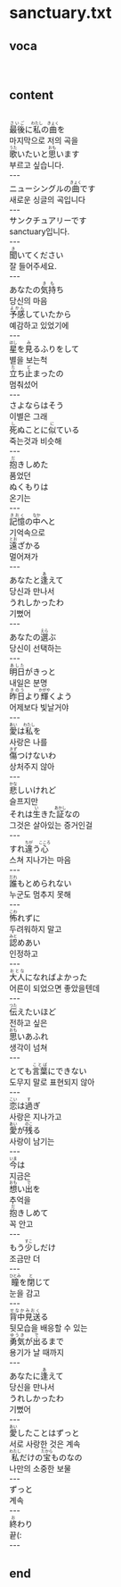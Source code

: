 <h1>sanctuary.txt</h1>
<h2>voca</h2><br>
<h2>content</h2><br>
<Ruby>最後<rt>さいご</rt></Ruby>に<Ruby>私<rt>わたし</rt></Ruby>の<Ruby>曲<rt>きょく</rt></Ruby>を<br>
마지막으로 저의 곡을<br>
<Ruby>歌<rt>うた</rt></Ruby>いたいと<Ruby>思<rt>おも</rt></Ruby>います<br>
부르고 싶습니다.<br>
---<br>
ニューシングルの<Ruby>曲<rt>きょく</rt></Ruby>です<br>
새로운 싱글의 곡입니다<br>
---<br>
サンクチュアリーです<br>
sanctuary입니다.<br>
---<br>
<Ruby>聞<rt>き</rt></Ruby>いてください<br>
잘 들어주세요.<br>
---<br>
あなたの<Ruby>気持<rt>きも</rt></Ruby>ち<br>
당신의 마음<br>
<Ruby>予感<rt>よかん</rt></Ruby>していたから<br>
예감하고 있었기에<br>
---<br>
<Ruby>星<rt>ほし</rt></Ruby>を<Ruby>見<rt>み</rt></Ruby>るふりをして<br>
별을 보는척<br>
<Ruby>立<rt>た</rt></Ruby>ち<Ruby>止<rt>ど</rt></Ruby>まったの<br>
멈춰섰어<br>
---<br>
さよならはそう<br>
이별은 그래<br>
<Ruby>死<rt>し</rt></Ruby>ぬことに<Ruby>似<rt>に</rt></Ruby>ている<br>
죽는것과 비슷해<br>
---<br>
<Ruby>抱<rt>だ</rt></Ruby>きしめた<br>
품었던<br>
ぬくもりは<br>
온기는<br>
---<br>
<Ruby>記憶<rt>きおく</rt></Ruby>の<Ruby>中<rt>なか</rt></Ruby>へと<br>
기억속으로<br>
<Ruby>遠<rt>とお</rt></Ruby>ざかる<br>
멀어져가<br>
---<br>
あなたと<Ruby>逢<rt>あ</rt></Ruby>えて<br>
당신과 만나서<br>
うれしかったわ<br>
기뻤어<br>
---<br>
あなたの<Ruby>選<rt>えら</rt></Ruby>ぶ<br>
당신이 선택하는<br>
---<br>
<Ruby>明日<rt>あした</rt></Ruby>がきっと<br>
내일은 분명<br>
<Ruby>昨日<rt>きのう</rt></Ruby>より<Ruby>輝<rt>かがや</rt></Ruby>くよう<br>
어제보다 빛날거야<br>
---<br>
<Ruby>愛<rt>あい</rt></Ruby>は<Ruby>私<rt>わたし</rt></Ruby>を<br>
사랑은 나를<br>
<Ruby>傷<rt>きず</rt></Ruby>つけないわ<br>
상처주지 않아<br>
---<br>
<Ruby>悲<rt>かな</rt></Ruby>しいけれど<br>
슬프지만<br>
それは<Ruby>生<rt>い</rt></Ruby>きた<Ruby>証<rt>あかし</rt></Ruby>なの<br>
그것은 살아있는 증거인걸<br>
---<br>
すれ<Ruby>違<rt>ちが</rt></Ruby>う<Ruby>心<rt>こころ</rt></Ruby><br>
스쳐 지나가는 마음<br>
---<br>
<Ruby>誰<rt>だれ</rt></Ruby>もとめられない<br>
누군도 멈추지 못해<br>
---<br>
<Ruby>怖<rt>こわ</rt></Ruby>れずに<br>
두려워하지 말고<br>
<Ruby>認<rt>みと</rt></Ruby>めあい<br>
인정하고<br>
---<br>
<Ruby>大人<rt>おとな</rt></Ruby>になればよかった<br>
어른이 되었으면 좋았을텐데<br>
---<br>
<Ruby>伝<rt>つた</rt></Ruby>えたいほど<br>
전하고 싶은<br>
<Ruby>思<rt>おも</rt></Ruby>いあふれ<br>
생각이 넘쳐<br>
---<br>
とても<Ruby>言葉<rt>ことば</rt></Ruby>にできない<br>
도무지 말로 표현되지 않아<br>
---<br>
<Ruby>恋<rt>こい</rt></Ruby>は<Ruby>過<rt>す</rt></Ruby>ぎ<br>
사랑은 지나가고<br>
<Ruby>愛<rt>あい</rt></Ruby>が<Ruby>残<rt>のこ</rt></Ruby>る<br>
사랑이 남기는<br>
---<br>
<Ruby>今<rt>いま</rt></Ruby>は<br>
지금은<br>
<Ruby>想<rt>おも</rt></Ruby>い<Ruby>出<rt>で</rt></Ruby>を<br>
추억을<br>
<Ruby>抱<rt>だ</rt></Ruby>きしめて<br>
꼭 안고<br>
---<br>
もう<Ruby>少<rt>すこ</rt></Ruby>しだけ<br>
조금만 더<br>
---<br>
<Ruby>瞳<rt>ひとみ</rt></Ruby>を<Ruby>閉<rt>と</rt></Ruby>じて<br>
눈을 감고<br>
---<br>
<Ruby>背中<rt>せなか</rt></Ruby><Ruby>見送<rt>みおく</rt></Ruby>る<br>
뒷모습을 배응할 수 있는<br>
<Ruby>勇気<rt>ゆうき</rt></Ruby>が<Ruby>出<rt>で</rt></Ruby>るまで<br>
용기가 날 때까지<br>
---<br>
あなたに<Ruby>逢<rt>あ</rt></Ruby>えて<br>
당신을 만나서<br>
うれしかったわ<br>
기뻤어<br>
---<br>
<Ruby>愛<rt>あい</rt></Ruby>したことはずっと<br>
서로 사랑한 것은 계속<br>
<Ruby>私<rt>わたし</rt></Ruby>だけの<Ruby>宝<rt>たから</rt></Ruby>ものなの<br>
나만의 소중한 보물<br>
---<br>
ずっと<br>
계속<br>
---<br>
<ruby><rb>終</rb><rt>お</rt></ruby>わり<br>
끝(:<br>
---<br>
<h2>end</h2>
